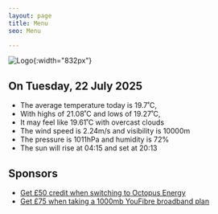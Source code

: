 ```yaml
---
layout: page
title: Menu
seo: Menu

---
```


![Logo](/images/logo.jpg){:width="832px"}

<!-- weather_marker starts -->
## On Tuesday, 22 July 2025

- The average temperature today is 19.7˚C,
- With highs of 21.08˚C and lows of 19.27˚C,
- It may feel like 19.61˚C with overcast clouds
- The wind speed is 2.24m/s and visibility is 10000m
- The pressure is 1011hPa and humidity is 72%
- The sun will rise at 04:15 and set at 20:13

<!-- weather_marker ends -->

## Sponsors

- [Get £50 credit when switching to Octopus Energy](https://bit.ly/3oD1nnS)
- [Get £75 when taking a 1000mb YouFibre broadband plan](https://aklam.io/91zWhU?)
